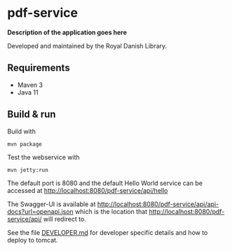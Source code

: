 # pdf-service

**Description of the application goes here**

Developed and maintained by the Royal Danish Library.

## Requirements

* Maven 3                                  
* Java 11

## Build & run

Build with
``` 
mvn package
```

Test the webservice with
```
mvn jetty:run
```

The default port is 8080 and the default Hello World service can be accessed at
<http://localhost:8080/pdf-service/api/hello>

The Swagger-UI is available at <http://localhost:8080/pdf-service/api/api-docs?url=openapi.json>
which is the location that <http://localhost:8080/pdf-service/api/> will redirect to.

See the file [DEVELOPER.md](DEVELOPER.md) for developer specific details and how to deploy to tomcat.
